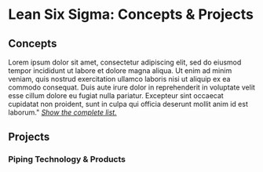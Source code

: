 # Lean Six Sigma: Concepts & Projects

## Concepts
Lorem ipsum dolor sit amet, consectetur adipiscing elit, sed do eiusmod tempor incididunt ut labore et dolore magna aliqua. Ut enim ad minim veniam, quis nostrud exercitation ullamco laboris nisi ut aliquip ex ea commodo consequat. Duis aute irure dolor in reprehenderit in voluptate velit esse cillum dolore eu fugiat nulla pariatur. Excepteur sint occaecat cupidatat non proident, sunt in culpa qui officia deserunt mollit anim id est laborum." [*Show the complete list.*](https://github.com/saitejavanamala/Portfolio/blob/master/SQL/SQLConceptsInDetail.md)


## Projects

### Piping Technology & Products
